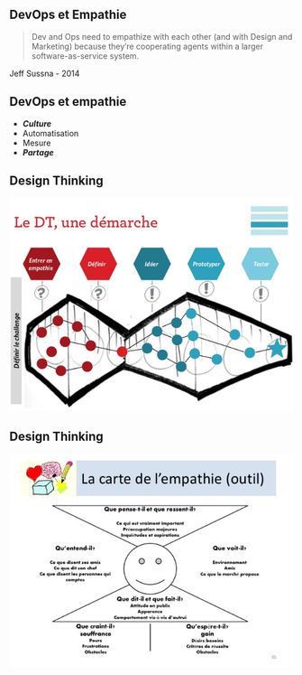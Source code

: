## DevOps et Empathie

> Dev and Ops need to empathize with each other (and with Design and Marketing) because they’re cooperating agents within a larger software-as-service system.

Jeff Sussna - 2014



## DevOps et empathie

 - ___Culture___
 - Automatisation
 - Mesure
 - ___Partage___



## Design Thinking

 ![design thinking](/resources/design-thinking.jpg)



## Design Thinking

![empathy map](/resources/empathy-map.jpg)
